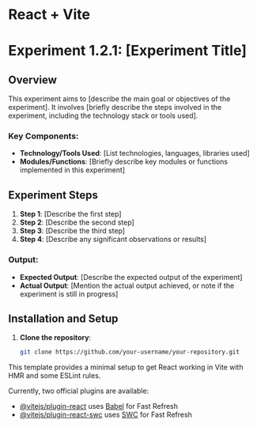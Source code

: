 # React + Vite
# Experiment 1.2.1: [Experiment Title]

## Overview

This experiment aims to [describe the main goal or objectives of the experiment]. It involves [briefly describe the steps involved in the experiment, including the technology stack or tools used].

### Key Components:

- **Technology/Tools Used**: [List technologies, languages, libraries used]
- **Modules/Functions**: [Briefly describe key modules or functions implemented in this experiment]

## Experiment Steps

1. **Step 1**: [Describe the first step]
2. **Step 2**: [Describe the second step]
3. **Step 3**: [Describe the third step]
4. **Step 4**: [Describe any significant observations or results]
   
### Output:

- **Expected Output**: [Describe the expected output of the experiment]
- **Actual Output**: [Mention the actual output achieved, or note if the experiment is still in progress]

## Installation and Setup

1. **Clone the repository**:
   ```bash
   git clone https://github.com/your-username/your-repository.git

This template provides a minimal setup to get React working in Vite with HMR and some ESLint rules.

Currently, two official plugins are available:

- [@vitejs/plugin-react](https://github.com/vitejs/vite-plugin-react/blob/main/packages/plugin-react/README.md) uses [Babel](https://babeljs.io/) for Fast Refresh
- [@vitejs/plugin-react-swc](https://github.com/vitejs/vite-plugin-react-swc) uses [SWC](https://swc.rs/) for Fast Refresh
